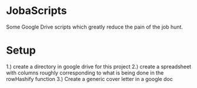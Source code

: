 JobaScripts
===========

Some Google Drive scripts which greatly reduce the pain of the job hunt.

Setup
===========
1.) create a directory in google drive for this project
2.) create a spreadsheet with columns roughly corresponding to what is being done in the rowHashify function
3.) Create a generic cover letter in a google doc